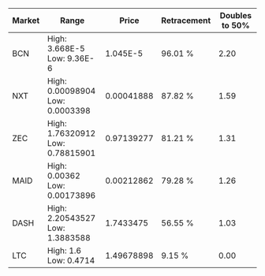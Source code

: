 | Market | Range | Price| Retracement | Doubles to 50% |
| --- | --- | --- | --- | --- |
| BCN | High: 3.668E-5<br />Low: 9.36E-6 | 1.045E-5 | 96.01 % | 2.20 |
| NXT | High: 0.00098904<br />Low: 0.0003398 | 0.00041888 | 87.82 % | 1.59 |
| ZEC | High: 1.76320912<br />Low: 0.78815901 | 0.97139277 | 81.21 % | 1.31 |
| MAID | High: 0.00362<br />Low: 0.00173896 | 0.00212862 | 79.28 % | 1.26 |
| DASH | High: 2.20543527<br />Low: 1.3883588 | 1.7433475 | 56.55 % | 1.03 |
| LTC | High: 1.6<br />Low: 0.4714 | 1.49678898 | 9.15 % | 0.00 |
